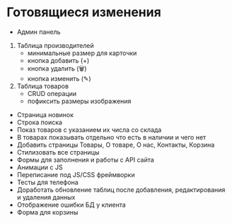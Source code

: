 # Готовящиеся изменения

- Админ панель
1) Таблица производителей
	- минимальные размер для карточки
	- кнопка добавить	(+)
	- кнопка удалить	(🗑)
	- кнопка изменить	(✎)
2) Таблица товаров
	- CRUD операции
	- пофиксить размеры изображения
- Страница новинок
- Строка поиска
- Показ товаров с указанием их числа со склада
- В товарах показывать отдельно что есть в наличии и чего нет
- Добавить страницы Товары, О товаре, О нас, Контакты, Корзина
- Стилизовать все страницы
- Формы для заполнения и работы с API сайта
- Анимации с JS
- Переписание под JS/CSS фреймворки
- Тесты для телефона
- Доработать обновление таблиц после добавления, редактирования и удаления данных
- Отображение ошибки БД у клиента 
- Форма для корзины
